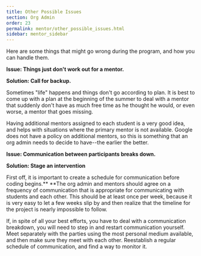 ```yaml
---
title: Other Possible Issues
section: Org Admin
order: 23
permalink: mentor/other_possible_issues.html
sidebar: mentor_sidebar
---
```


Here are some things that might go wrong during the program, and how you can handle them.    

**Issue: Things just don't work out for a mentor.**

**Solution: Call for backup.** 

Sometimes "life" happens and things don't go according to plan. It is best to come up with a plan at the beginning of the summer to deal with a mentor that suddenly don't have as much free time as he thought he would, or even worse, a mentor that goes missing.

Having additional mentors assigned to each student is a very good idea, and helps with situations where the primary mentor is not available. Google does not have a policy on additional mentors, so this is something that an org admin needs to decide to have--the earlier the better.

**Issue: Communication between participants breaks down.**

**Solution: Stage an intervention**

First off, it is important to create a schedule for communication before coding begins.** **The org admin and mentors should agree on a frequency of communication that is appropriate for communicating with students and each other. This should be at least once per week, because it is very easy to let a few weeks slip by and then realize that the timeline for the project is nearly impossible to follow.

If, in spite of all your best efforts, you have to deal with a communication breakdown, you will need to step in and restart communication yourself. Meet separately with the parties using the most personal medium available, and then make sure they meet with each other. Reestablish a regular schedule of communication, and find a way to monitor it. 


